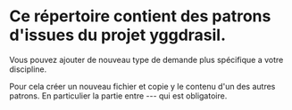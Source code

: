 
# Ce répertoire contient des patrons d'issues du projet yggdrasil.

Vous pouvez ajouter de nouveau type de demande plus spécifique a votre discipline.

Pour cela créer un nouveau fichier et copie y le contenu d'un des autres patrons.
En particulier la partie entre --- qui est obligatoire.

